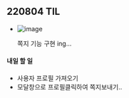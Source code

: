## 220804 TIL 

- ![image](https://user-images.githubusercontent.com/103401972/182851808-0068f573-ff02-438c-931f-ca89cb3dafff.png)

  쪽지 기능 구현 ing... 

#### 내일 할 일

- 사용자 프로필 가져오기 
- 모달창으로 프로필클릭하여 쪽지보내기..
